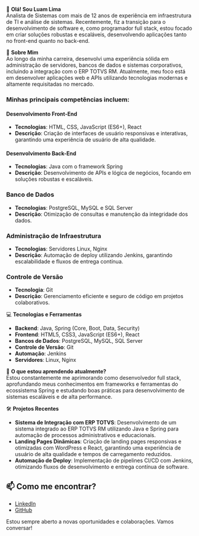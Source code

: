👋 **Olá! Sou Luam Lima**  
Analista de Sistemas com mais de 12 anos de experiência em infraestrutura de TI e análise de sistemas. Recentemente, fiz a transição para o desenvolvimento de software e, como programador full stack, estou focado em criar soluções robustas e escaláveis, desenvolvendo aplicações tanto no front-end quanto no back-end.

🚀 **Sobre Mim**  
Ao longo da minha carreira, desenvolvi uma experiência sólida em administração de servidores, bancos de dados e sistemas corporativos, incluindo a integração com o ERP TOTVS RM. Atualmente, meu foco está em desenvolver aplicações web e APIs utilizando tecnologias modernas e altamente requisitadas no mercado.

### Minhas principais competências incluem:

#### Desenvolvimento Front-End
- **Tecnologias**: HTML, CSS, JavaScript (ES6+), React
- **Descrição**: Criação de interfaces de usuário responsivas e interativas, garantindo uma experiência de usuário de alta qualidade.

#### Desenvolvimento Back-End
- **Tecnologias**: Java com o framework Spring
- **Descrição**: Desenvolvimento de APIs e lógica de negócios, focando em soluções robustas e escaláveis.

### Banco de Dados
- **Tecnologias**: PostgreSQL, MySQL e SQL Server
- **Descrição**: Otimização de consultas e manutenção da integridade dos dados.

### Administração de Infraestrutura
- **Tecnologias**: Servidores Linux, Nginx
- **Descrição**: Automação de deploy utilizando Jenkins, garantindo escalabilidade e fluxos de entrega contínua.

### Controle de Versão
- **Tecnologia**: Git
- **Descrição**: Gerenciamento eficiente e seguro de código em projetos colaborativos.

💻 **Tecnologias e Ferramentas**
- **Backend**: Java, Spring (Core, Boot, Data, Security)
- **Frontend**: HTML5, CSS3, JavaScript (ES6+), React
- **Bancos de Dados**: PostgreSQL, MySQL, SQL Server
- **Controle de Versão**: Git
- **Automação**: Jenkins
- **Servidores**: Linux, Nginx

🌱 **O que estou aprendendo atualmente?**  
Estou constantemente me aprimorando como desenvolvedor full stack, aprofundando meus conhecimentos em frameworks e ferramentas do ecossistema Spring e estudando boas práticas para desenvolvimento de sistemas escaláveis e de alta performance.

🛠️ **Projetos Recentes**
- **Sistema de Integração com ERP TOTVS**: Desenvolvimento de um sistema integrado ao ERP TOTVS RM utilizando Java e Spring para automação de processos administrativos e educacionais.
- **Landing Pages Dinâmicas**: Criação de landing pages responsivas e otimizadas com WordPress e React, garantindo uma experiência de usuário de alta qualidade e tempos de carregamento reduzidos.
- **Automação de Deploy**: Implementação de pipelines CI/CD com Jenkins, otimizando fluxos de desenvolvimento e entrega contínua de software.



## 📫 Como me encontrar?

- [LinkedIn](https://www.linkedin.com/in/luam-lima/)
- [GitHub](https://github.com/luamlima)

Estou sempre aberto a novas oportunidades e colaborações. Vamos conversar!
